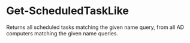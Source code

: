 # Get-ScheduledTaskLike
Returns all scheduled tasks matching the given name query, from all AD computers matching the given name queries.
